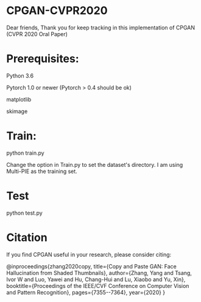 # CPGAN-CVPR2020

Dear friends, Thank you for keep tracking in this implementation of CPGAN (CVPR 2020 Oral Paper)

# Prerequisites:

Python 3.6

Pytorch 1.0 or newer (Pytorch > 0.4 should be ok)

matplotlib

skimage

# Train: 

python train.py

Change the option in Train.py to set the dataset's directory. I am using Multi-PIE as the training set. 


# Test

python test.py

# Citation

If you find CPGAN useful in your research, please consider citing:

@inproceedings{zhang2020copy,
  title={Copy and Paste GAN: Face Hallucination from Shaded Thumbnails},
  author={Zhang, Yang and Tsang, Ivor W and Luo, Yawei and Hu, Chang-Hui and Lu, Xiaobo and Yu, Xin},
  booktitle={Proceedings of the IEEE/CVF Conference on Computer Vision and Pattern Recognition},
  pages={7355--7364},
  year={2020}
}

